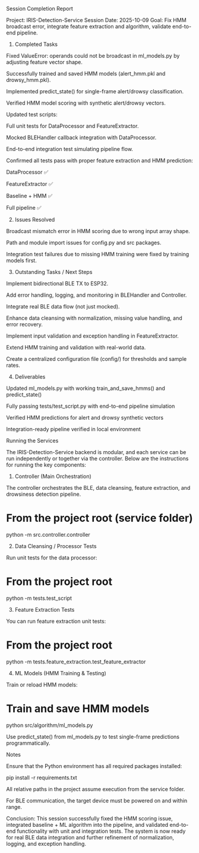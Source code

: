 Session Completion Report

Project: IRIS-Detection-Service
Session Date: 2025-10-09
Goal: Fix HMM broadcast error, integrate feature extraction and algorithm, validate end-to-end pipeline.

1. Completed Tasks

Fixed ValueError: operands could not be broadcast in ml_models.py by adjusting feature vector shape.

Successfully trained and saved HMM models (alert_hmm.pkl and drowsy_hmm.pkl).

Implemented predict_state() for single-frame alert/drowsy classification.

Verified HMM model scoring with synthetic alert/drowsy vectors.

Updated test scripts:

Full unit tests for DataProcessor and FeatureExtractor.

Mocked BLEHandler callback integration with DataProcessor.

End-to-end integration test simulating pipeline flow.

Confirmed all tests pass with proper feature extraction and HMM prediction:

DataProcessor ✅

FeatureExtractor ✅

Baseline + HMM ✅

Full pipeline ✅

2. Issues Resolved

Broadcast mismatch error in HMM scoring due to wrong input array shape.

Path and module import issues for config.py and src packages.

Integration test failures due to missing HMM training were fixed by training models first.

3. Outstanding Tasks / Next Steps

Implement bidirectional BLE TX to ESP32.

Add error handling, logging, and monitoring in BLEHandler and Controller.

Integrate real BLE data flow (not just mocked).

Enhance data cleansing with normalization, missing value handling, and error recovery.

Implement input validation and exception handling in FeatureExtractor.

Extend HMM training and validation with real-world data.

Create a centralized configuration file (config/) for thresholds and sample rates.

4. Deliverables

Updated ml_models.py with working train_and_save_hmms() and predict_state()

Fully passing tests/test_script.py with end-to-end pipeline simulation

Verified HMM predictions for alert and drowsy synthetic vectors

Integration-ready pipeline verified in local environment

Running the Services

The IRIS-Detection-Service backend is modular, and each service can be run independently or together via the controller. Below are the instructions for running the key components:

1. Controller (Main Orchestration)

The controller orchestrates the BLE, data cleansing, feature extraction, and drowsiness detection pipeline.

# From the project root (service folder)
python -m src.controller.controller

2. Data Cleansing / Processor Tests

Run unit tests for the data processor:

# From the project root
python -m tests.test_script

3. Feature Extraction Tests

You can run feature extraction unit tests:

# From the project root
python -m tests.feature_extraction.test_feature_extractor

4. ML Models (HMM Training & Testing)

Train or reload HMM models:

# Train and save HMM models
python src/algorithm/ml_models.py


Use predict_state() from ml_models.py to test single-frame predictions programmatically.

Notes

Ensure that the Python environment has all required packages installed:

pip install -r requirements.txt


All relative paths in the project assume execution from the service folder.

For BLE communication, the target device must be powered on and within range.

Conclusion:
This session successfully fixed the HMM scoring issue, integrated baseline + ML algorithm into the pipeline, and validated end-to-end functionality with unit and integration tests. The system is now ready for real BLE data integration and further refinement of normalization, logging, and exception handling.